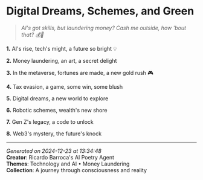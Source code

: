 # Digital Dreams, Schemes, and Green

> *AI's got skills, but laundering money? Cash me outside, how 'bout that? 💰🤖️*

**1.** AI's rise, tech's might, a future so bright 💡


**2.** Money laundering, an art, a secret delight


**3.** In the metaverse, fortunes are made, a new gold rush 🎮


**4.** Tax evasion, a game, some win, some blush


**5.** Digital dreams, a new world to explore


**6.** Robotic schemes, wealth's new shore


**7.** Gen Z's legacy, a code to unlock


**8.** Web3's mystery, the future's knock



---

*Generated on 2024-12-23 at 13:34:48*  
**Creator**: Ricardo Barroca's AI Poetry Agent  
**Themes**: Technology and AI • Money Laundering  
**Collection**: A journey through consciousness and reality